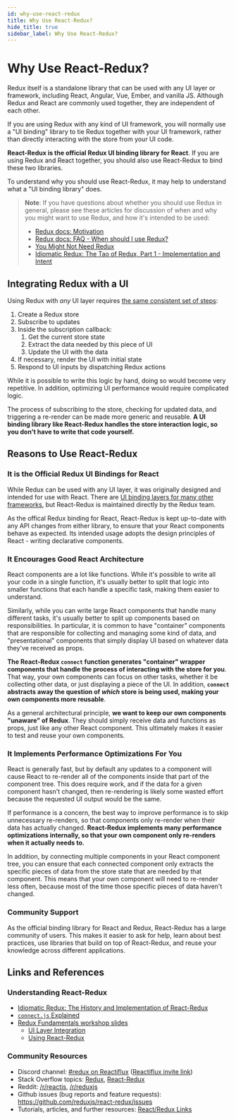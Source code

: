 ```yaml
---
id: why-use-react-redux
title: Why Use React-Redux?
hide_title: true
sidebar_label: Why Use React-Redux?
---
```


# Why Use React-Redux?

Redux itself is a standalone library that can be used with any UI layer or framework, including React, Angular, Vue, Ember, and vanilla JS.  Although Redux and React are commonly used together, they are independent of each other.

If you are using Redux with any kind of UI framework, you will normally use a "UI binding" library to tie Redux together with your UI framework, rather than directly interacting with the store from your UI code.

**React-Redux is the official Redux UI binding library for React**.  If you are using Redux and React together, you should also use React-Redux to bind these two libraries.

To understand why you should use React-Redux, it may help to understand what a "UI binding library" does.

> **Note**: If you have questions about whether you should use Redux in general, please see these articles for discussion of when and why you might want to use Redux, and how it's intended to be used:
>
> - [Redux docs: Motivation](https://redux.js.org/introduction/motivation)
> - [Redux docs: FAQ - When should I use Redux?](https://redux.js.org/faq/general#when-should-i-use-redux)
> - [You Might Not Need Redux](https://medium.com/@dan_abramov/you-might-not-need-redux-be46360cf367)
> - [Idiomatic Redux: The Tao of Redux, Part 1 - Implementation and Intent](https://blog.isquaredsoftware.com/2017/05/idiomatic-redux-tao-of-redux-part-1/)


## Integrating Redux with a UI

Using Redux with _any_ UI layer requires [the same consistent set of steps](https://blog.isquaredsoftware.com/presentations/workshops/redux-fundamentals/ui-layer.html#/4):

1. Create a Redux store
2. Subscribe to updates
3. Inside the subscription callback:
    1. Get the current store state
    2. Extract the data needed by this piece of UI
    3. Update the UI with the data
4. If necessary, render the UI with initial state
5. Respond to UI inputs by dispatching Redux actions

While it is possible to write this logic by hand, doing so would become very repetitive.  In addition, optimizing UI performance would require complicated logic.

The process of subscribing to the store, checking for updated data, and triggering a re-render can be made more generic and reusable.  **A UI binding library like React-Redux handles the store interaction logic, so you don't have to write that code yourself.**


## Reasons to Use React-Redux

### It is the Official Redux UI Bindings for React

While Redux can be used with any UI layer, it was originally designed and intended for use with React.  There are [UI binding layers for many other frameworks](https://redux.js.org/introduction/ecosystem#library-integration-and-bindings), but React-Redux is maintained directly by the Redux team.

As the offical Redux binding for React, React-Redux is kept up-to-date with any API changes from either library, to ensure that your React components behave as expected.  Its intended usage adopts the design principles of React - writing declarative components.


### It Encourages Good React Architecture

React components are a lot like functions.  While it's possible to write all your code in a single function, it's usually better to split that logic into smaller functions that each handle a specific task, making them easier to understand.

Similarly, while you can write large React components that handle many different tasks, it's usually better to split up components based on responsibilities.  In particular, it is common to have "container" components that are responsible for collecting and managing some kind of data, and "presentational" components that simply display UI based on whatever data they've received as props.

**The React-Redux `connect` function generates "container" wrapper components that handle the process of interacting with the store for you**.  That way, your own components can focus on other tasks, whether it be collecting other data, or just displaying a piece of the UI.  In addition, **`connect` abstracts away the question of _which_ store is being used, making your own components more reusable**.  

As a general architectural principle, **we want to keep our own components "unaware" of Redux**.  They should simply receive data and functions as props, just like any other React component.  This ultimately makes it easier to test and reuse your own components.


### It Implements Performance Optimizations For You

React is generally fast, but by default any updates to a component will cause React to re-render all of the components inside that part of the component tree.  This does require work, and if the data for a given component hasn't changed, then re-rendering is likely some wasted effort because the requested UI output would be the same.  

If performance is a concern, the best way to improve performance is to skip unnecessary re-renders, so that components only re-render when their data has actually changed.  **React-Redux implements many performance optimizations internally, so that your own component only re-renders when it actually needs to.**

In addition, by connecting multiple components in your React component tree, you can ensure that each connected component only extracts the specific pieces of data from the store state that are needed by that component.  This means that your own component will need to re-render less often, because most of the time those specific pieces of data haven't changed.


### Community Support

As the official binding library for React and Redux, React-Redux has a large community of users.  This makes it easier to ask for help, learn about best practices, use libraries that build on top of React-Redux, and reuse your knowledge across different applications.



## Links and References


### Understanding React-Redux

- [Idiomatic Redux: The History and Implementation of React-Redux](https://blog.isquaredsoftware.com/2018/11/react-redux-history-implementation/)
- [`connect.js` Explained](https://gist.github.com/gaearon/1d19088790e70ac32ea636c025ba424e)
- [Redux Fundamentals workshop slides](https://blog.isquaredsoftware.com/2018/06/redux-fundamentals-workshop-slides/)
    - [UI Layer Integration](https://blog.isquaredsoftware.com/presentations/workshops/redux-fundamentals/ui-layer.html)
    - [Using React-Redux](https://blog.isquaredsoftware.com/presentations/workshops/redux-fundamentals/react-redux.html)


### Community Resources

- Discord channel: [#redux on Reactiflux](https://gist.github.com/gaearon/1d19088790e70ac32ea636c025ba424e)  ([Reactiflux invite link](https://reactiflux.com))
- Stack Overflow topics: [Redux](https://stackoverflow.com/questions/tagged/redux), [React-Redux](https://stackoverflow.com/questions/tagged/redux)
- Reddit: [/r/reactjs](https://www.reddit.com/r/reactjs/), [/r/reduxjs](https://www.reddit.com/r/reduxjs/)
- Github issues (bug reports and feature requests): https://github.com/reduxjs/react-redux/issues
- Tutorials, articles, and further resources: [React/Redux Links](https://www.reddit.com/r/reduxjs/)
